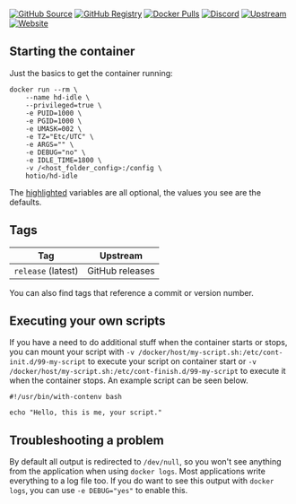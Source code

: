 [![GitHub Source](https://img.shields.io/badge/github-source-ffb64c?style=flat-square&logo=github&logoColor=white)](https://github.com/docker-hotio/docker-hd-idle)
[![GitHub Registry](https://img.shields.io/badge/github-registry-ffb64c?style=flat-square&logo=github&logoColor=white)](https://github.com/users/hotio/packages/container/package/hd-idle)
[![Docker Pulls](https://img.shields.io/docker/pulls/hotio/hd-idle?color=ffb64c&style=flat-square&label=pulls&logo=docker&logoColor=white)](https://hub.docker.com/r/hotio/hd-idle)
[![Discord](https://img.shields.io/discord/610068305893523457?style=flat-square&color=ffb64c&label=discord&logo=discord&logoColor=white)](https://hotio.dev/discord)
[![Upstream](https://img.shields.io/badge/upstream-project-ffb64c?style=flat-square)](https://github.com/adelolmo/hd-idle)
[![Website](https://img.shields.io/badge/website-hotio.dev-ffb64c?style=flat-square)](https://hotio.dev/containers/hd-idle)

## Starting the container

Just the basics to get the container running:

```shell hl_lines="4 5 6 7 8 9 10"
docker run --rm \
    --name hd-idle \
    --privileged=true \
    -e PUID=1000 \
    -e PGID=1000 \
    -e UMASK=002 \
    -e TZ="Etc/UTC" \
    -e ARGS="" \
    -e DEBUG="no" \
    -e IDLE_TIME=1800 \
    -v /<host_folder_config>:/config \
    hotio/hd-idle
```

The [highlighted](https://hotio.dev/containers/hd-idle) variables are all optional, the values you see are the defaults.

## Tags

| Tag                | Upstream        |
| -------------------|-----------------|
| `release` (latest) | GitHub releases |

You can also find tags that reference a commit or version number.

## Executing your own scripts

If you have a need to do additional stuff when the container starts or stops, you can mount your script with `-v /docker/host/my-script.sh:/etc/cont-init.d/99-my-script` to execute your script on container start or `-v /docker/host/my-script.sh:/etc/cont-finish.d/99-my-script` to execute it when the container stops. An example script can be seen below.

```shell
#!/usr/bin/with-contenv bash

echo "Hello, this is me, your script."
```

## Troubleshooting a problem

By default all output is redirected to `/dev/null`, so you won't see anything from the application when using `docker logs`. Most applications write everything to a log file too. If you do want to see this output with `docker logs`, you can use `-e DEBUG="yes"` to enable this.

